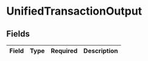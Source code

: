 # UnifiedTransactionOutput


## Fields

| Field       | Type        | Required    | Description |
| ----------- | ----------- | ----------- | ----------- |